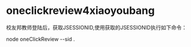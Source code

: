 # oneclickreview4xiaoyoubang

校友邦教师登陆后，获取JSESSIONID,使用获取的JSESSIONID执行如下命令：

node oneClickReview --sid <JSESSIONID>.